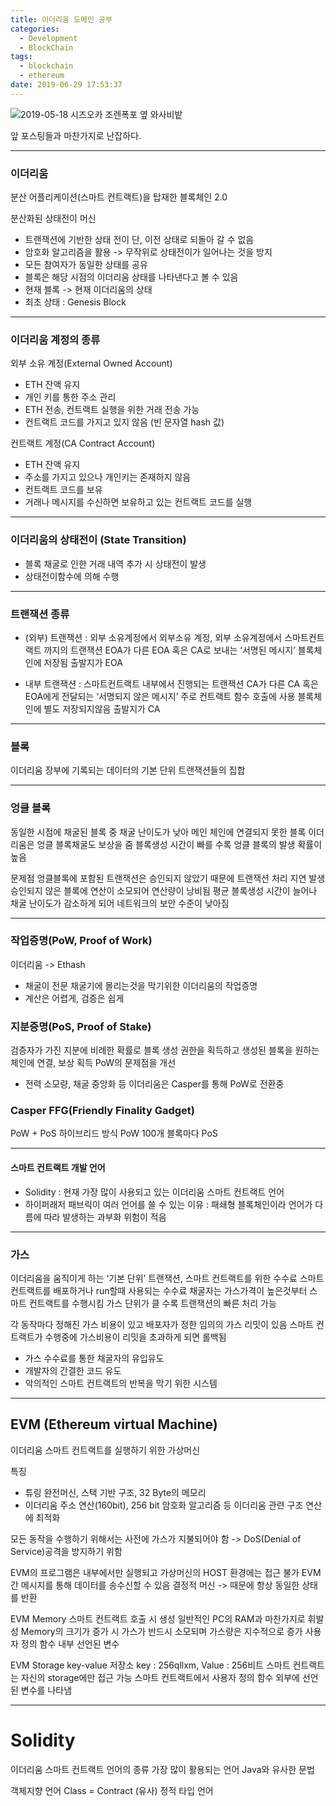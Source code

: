 ```yaml
---
title: 이더리움 도메인 공부
categories:
  - Development
  - BlockChain
tags:
  - blockchain
  - ethereum
date: 2019-06-29 17:53:37
---
```



![2019-05-18 시즈오카 조렌폭포 옆 와사비밭](/image/sizuoka_jorenWashabi.jpg)

앞 포스팅들과 마찬가지로 난잡하다.
<hr>

### 이더리움
분산 어플리케이션(스마트 컨트랙트)을 탑재한 블록체인 2.0

분산화된 상태전이 머신
- 트랜잭션에 기반한 상태 전이
단, 이전 상태로 되돌아 갈 수 없음
- 암호화 알고리즘을 활용 -> 무작위로 상태전이가 일어나는 것을 방지
- 모든 참여자가 동일한 상태를 공유
- 블록은 해당 시점의 이더리움 상태를 나타낸다고 볼 수 있음
- 현재 블록 -> 현재 이더리움의 상태
- 최초 상태 : Genesis Block

<hr>

### 이더리움 계정의 종류
외부 소유 계정(External Owned Account)
- ETH 잔액 유지
- 개인 키를 통한 주소 관리
- ETH 전송, 컨트랙트 실행을 위한 거래 전송 가능
- 컨트랙트 코드를 가지고 있지 않음 (빈 문자열 hash 값)

컨트랙트 계정(CA Contract Account)
- ETH 잔액 유지
- 주소를 가지고 있으나 개인키는 존재하지 않음
- 컨트랙트 코드를 보유
- 거래나 메시지를 수신하면 보유하고 있는 컨트랙트 코드를 실행

<hr>

### 이더리움의 상태전이 (State Transition)
- 블록 채굴로 인한 거래 내역 추가 시 상태전이 발생
- 상태전이함수에 의해 수행

<hr>

### 트랜잭션 종류
- (외부) 트랜잭션 : 외부 소유계정에서 외부소유 계정, 외부 소유계정에서 스마트컨트랙트 까지의 트랜잭션
EOA가 다른 EOA 혹은 CA로 보내는 ‘서명된 메시지’
블록체인에 저장됨
출발지가 EOA

- 내부 트랜잭션 : 스마트컨트랙트 내부에서 진행되는 트랜잭션
CA가 다른 CA 혹은 EOA에게 전달되는 ‘서명되지 않은 메시지’
주로 컨트랙트 함수 호출에 사용
블록체인에 별도 저장되지않음
출발지가 CA

<hr>

### 블록
이더리움 장부에 기록되는 데이터의 기본 단위
트랜잭션들의 집합

<hr>

### 엉클 블록
동일한 시점에 채굴된 블록 중 채굴 난이도가 낮아 메인 체인에 연결되지 못한 블록
이더리움은 엉클 블록채굴도 보상을 줌
블록생성 시간이 빠를 수록 엉클 블록의 발생 확률이 높음

문제점
엉클블록에 포함된 트랜잭션은 승인되지 않았기 때문에 트랜잭션 처리 지연 발생
승인되지 않은 블록에 연산이 소모되어 연산량이 낭비됨
평균 블록생성 시간이 늘어나 채굴 난이도가 감소하게 되어 네트워크의 보안 수준이 낮아짐

<hr>

### 작업증명(PoW, Proof of Work)
이더리움 -> Ethash
- 채굴이 전문 채굴기에 몰리는것을 막기위한 이더리움의 작업증명
- 계산은 어렵게, 검증은 쉽게

### 지분증명(PoS, Proof of Stake)
검증자가 가진 지분에 비례한 확률로 블록 생성 권한을 획득하고 생성된 블록을 원하는 체인에 연결, 보상 획득
PoW의 문제점을 개선
- 전력 소모량, 채굴 중앙화 등
이더리움은 Casper를 통해 PoW로 전환중

### Casper FFG(Friendly Finality Gadget)
PoW + PoS 하이브리드 방식
PoW 100개 블록마다 PoS

<hr>

#### 스마트 컨트랙트 개발 언어
- Solidity : 현재 가장 많이 사용되고 있는 이더리움 스마트 컨트랙트 언어
- 하이퍼래저 패브릭이 여러 언어를 쓸 수 있는 이유 : 패쇄형 블록체인이라 언어가 다름에 따라 발생하는 과부화 위험이 적음

<hr>

### 가스
이더리움을 움직이게 하는 ‘기본 단위’
트랜잭션, 스마트 컨트랙트를 위한 수수료
스마트컨트랙트를 배포하거나 run할때 사용되는 수수료
채굴자는 가스가격이 높은것부터 스마트 컨트랙트를 수행시킴
가스 단위가 클 수록 트랜잭션의 빠른 처리 가능

각 동작마다 정해진 가스 비용이 있고 배포자가 정한 임의의 가스 리밋이 있음
스마트 컨트랙트가 수행중에 가스비용이 리밋을 초과하게 되면 롤백됨

- 가스 수수료를 통한 채굴자의 유입유도
- 개발자의 간결한 코드 유도
- 악의적인 스마트 컨트랙트의 반복을 막기 위한 시스템

<hr>

## EVM (Ethereum virtual Machine)
이더리움 스마트 컨트랙트를 실행하기 위한 가상머신

특징
- 튜링 완전머신, 스택 기반 구조, 32 Byte의 메모리
- 이더리움 주소 연산(160bit), 256 bit 암호화 알고리즘 등 이더리움 관련 구조 연산에 최적화

모든 동작을 수행하기 위해서는 사전에 가스가 지불되어야 함
-> DoS(Denial of Service)공격을 방지하기 위함

EVM의 프로그램은 내부에서만 실행되고 가상머신의 HOST 환경에는 접근 불가
EVM간 메시지를 통해 데이터를 송수신할 수 있음
결정적 머신 -> 때문에 항상 동일한 상태를 반환

EVM Memory
스마트 컨트랙트 호출 시 생성
일반적인 PC의 RAM과 마찬가지로 휘발성
Memory의 크기가 증가 시 가스가 반드시 소모되며 가스량은 지수적으로 증가
사용자 정의 함수 내부 선언된 변수

EVM Storage
key-value 저장소
key : 256qllxm, Value : 256비트
스마트 컨트랙트는 자신의 storage에만 접근 가능
스마트 컨트랙트에서 사용자 정의 함수 외부에 선언된 변수를 나타냄

<hr>

# Solidity

이더리움 스마트 컨트랙트 언어의 종류
가장 많이 활용되는 언어
Java와 유사한 문법

객체지향 언어
Class = Contract (유사)
정적 타입 언어

